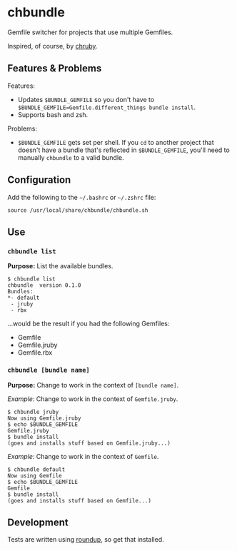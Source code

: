 chbundle
========

Gemfile switcher for projects that use multiple Gemfiles.

Inspired, of course, by [chruby](https://github.com/postmodern/chruby).


Features & Problems
-------------------

Features:

* Updates `$BUNDLE_GEMFILE` so you don't have to
  `$BUNDLE_GEMFILE=Gemfile.different_things bundle install`.
* Supports bash and zsh.

Problems:

* `$BUNDLE_GEMFILE` gets set per shell.  If you `cd` to another project that
  doesn't have a bundle that's reflected in `$BUNDLE_GEMFILE`, you'll need to
  manually `chbundle` to a valid bundle.


Configuration
-------------

Add the following to the `~/.bashrc` or `~/.zshrc` file:

```
source /usr/local/share/chbundle/chbundle.sh
```

Use
---


### `chbundle list` ###

**Purpose:** List the available bundles.

```
$ chbundle list
chbundle  version 0.1.0
Bundles:
*- default
 - jruby
 - rbx
```

...would be the result if you had the following Gemfiles:

* Gemfile
* Gemfile.jruby
* Gemfile.rbx


### `chbundle [bundle name]` ###

**Purpose:** Change to work in the context of `[bundle name]`.

*Example:* Change to work in the context of `Gemfile.jruby`.

```
$ chbundle jruby
Now using Gemfile.jruby
$ echo $BUNDLE_GEMFILE
Gemfile.jruby
$ bundle install
(goes and installs stuff based on Gemfile.jruby...)
```

*Example:* Change to work in the context of `Gemfile`.

```
$ chbundle default
Now using Gemfile
$ echo $BUNDLE_GEMFILE
Gemfile
$ bundle install
(goes and installs stuff based on Gemfile...)
```

Development
-----------

Tests are written using [roundup](http://bmizerany.github.io/roundup/), so get
that installed.
